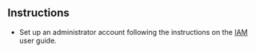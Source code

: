 

## Instructions

* Set up an administrator account following the instructions on the [IAM](https://docs.aws.amazon.com/IAM/latest/UserGuide/introduction.html) user guide.

